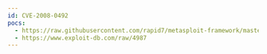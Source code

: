 ```yaml
---
id: CVE-2008-0492
pocs:
  - https://raw.githubusercontent.com/rapid7/metasploit-framework/master/modules/exploits/windows/browser/hp_loadrunner_addfile.rb
  - https://www.exploit-db.com/raw/4987
---
```

